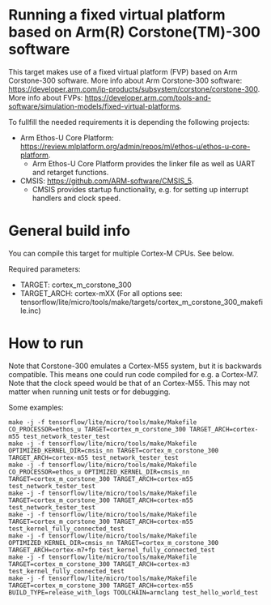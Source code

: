 <!-- mdformat off(b/169948621#comment2) -->

# Running a fixed virtual platform based on Arm(R) Corstone(TM)-300 software

This target makes use of a fixed virtual platform (FVP) based on Arm
Corstone-300 software. More info about Arm Corstone-300 software:
https://developer.arm.com/ip-products/subsystem/corstone/corstone-300. More info
about FVPs:
https://developer.arm.com/tools-and-software/simulation-models/fixed-virtual-platforms.

To fullfill the needed requirements it is depending the following projects:

-   Arm Ethos-U Core Platform:
    https://review.mlplatform.org/admin/repos/ml/ethos-u/ethos-u-core-platform.
    -   Arm Ethos-U Core Platform provides the linker file as well as UART and
        retarget functions.
-   CMSIS: https://github.com/ARM-software/CMSIS_5.
    -   CMSIS provides startup functionality, e.g. for setting up interrupt
        handlers and clock speed.

# General build info

You can compile this target for multiple Cortex-M CPUs. See below.

Required parameters:

-   TARGET: cortex_m_corstone_300
-   TARGET_ARCH: cortex-mXX (For all options see:
    tensorflow/lite/micro/tools/make/targets/cortex_m_corstone_300_makefile.inc)

# How to run

Note that Corstone-300 emulates a Cortex-M55 system, but it is backwards
compatible. This means one could run code compiled for e.g. a Cortex-M7.
Note that the clock speed would be that of an Cortex-M55. This may not matter
when running unit tests or for debugging.

Some examples:

```
make -j -f tensorflow/lite/micro/tools/make/Makefile CO_PROCESSOR=ethos_u TARGET=cortex_m_corstone_300 TARGET_ARCH=cortex-m55 test_network_tester_test
make -j -f tensorflow/lite/micro/tools/make/Makefile OPTIMIZED_KERNEL_DIR=cmsis_nn TARGET=cortex_m_corstone_300 TARGET_ARCH=cortex-m55 test_network_tester_test
make -j -f tensorflow/lite/micro/tools/make/Makefile CO_PROCESSOR=ethos_u OPTIMIZED_KERNEL_DIR=cmsis_nn TARGET=cortex_m_corstone_300 TARGET_ARCH=cortex-m55 test_network_tester_test
make -j -f tensorflow/lite/micro/tools/make/Makefile TARGET=cortex_m_corstone_300 TARGET_ARCH=cortex-m55 test_network_tester_test
make -j -f tensorflow/lite/micro/tools/make/Makefile TARGET=cortex_m_corstone_300 TARGET_ARCH=cortex-m55 test_kernel_fully_connected_test
make -j -f tensorflow/lite/micro/tools/make/Makefile OPTIMIZED_KERNEL_DIR=cmsis_nn TARGET=cortex_m_corstone_300 TARGET_ARCH=cortex-m7+fp test_kernel_fully_connected_test
make -j -f tensorflow/lite/micro/tools/make/Makefile TARGET=cortex_m_corstone_300 TARGET_ARCH=cortex-m3 test_kernel_fully_connected_test
make -j -f tensorflow/lite/micro/tools/make/Makefile TARGET=cortex_m_corstone_300 TARGET_ARCH=cortex-m55 BUILD_TYPE=release_with_logs TOOLCHAIN=armclang test_hello_world_test
```
